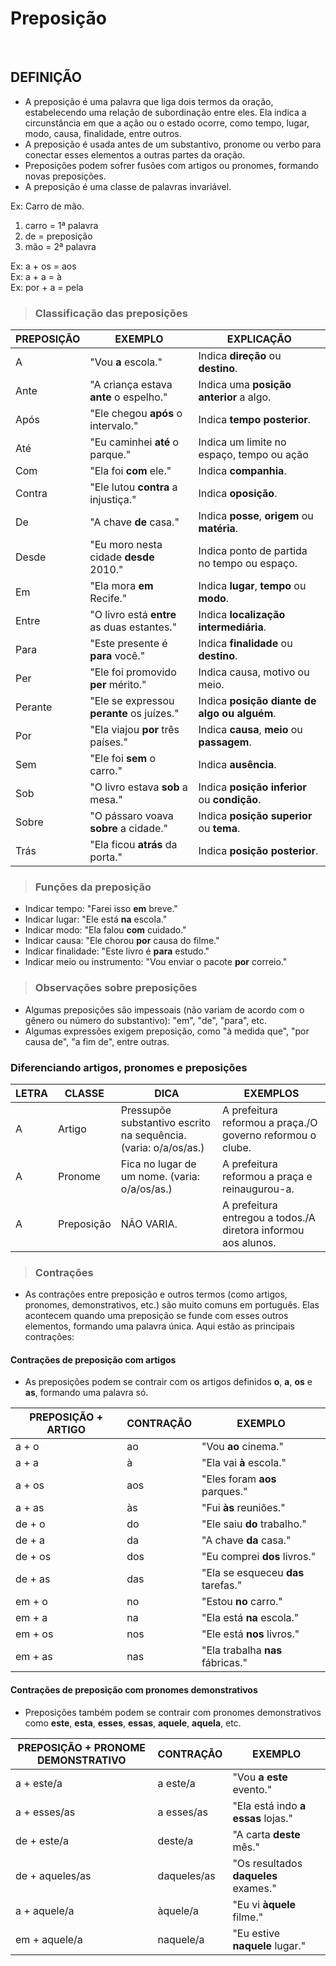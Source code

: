 # Preposição

<br>

## DEFINIÇÃO
* A preposição é uma palavra que liga dois termos da oração, estabelecendo uma relação de subordinação entre eles. Ela indica a circunstância em que a ação ou o estado ocorre, como tempo, lugar, modo, causa, finalidade, entre outros. 
* A preposição é usada antes de um substantivo, pronome ou verbo para conectar esses elementos a outras partes da oração.
* Preposições podem sofrer fusões com artigos ou pronomes, formando novas preposições.
* A preposição é uma classe de palavras invariável.

Ex: Carro de mão.
1. carro = 1ª palavra
2. de = preposição
3. mão = 2ª palavra

Ex: a + os = aos  
Ex: a + a = à  
Ex: por + a = pela

> ### Classificação das preposições

| PREPOSIÇÃO | EXEMPLO                                    | EXPLICAÇÃO                                   |
|------------|--------------------------------------------|----------------------------------------------|
| A          | "Vou **a** escola."                        | Indica **direção** ou **destino**.           |
| Ante       | "A criança estava **ante** o espelho."     | Indica uma **posição anterior** a algo.      |
| Após       | "Ele chegou **após** o intervalo."         | Indica **tempo posterior**.                  |
| Até        | "Eu caminhei **até** o parque."            | Indica um limite no espaço, tempo ou ação    |
| Com        | "Ela foi **com** ele."                     | Indica **companhia**.                        |
| Contra     | "Ele lutou **contra** a injustiça."        | Indica **oposição**.                         |
| De         | "A chave **de** casa."                     | Indica **posse**, **origem** ou **matéria**. |
| Desde      | "Eu moro nesta cidade **desde** 2010."     | Indica ponto de partida no tempo ou espaço.  | 
| Em         | "Ela mora **em** Recife."                  | Indica **lugar**, **tempo** ou **modo**.     |
| Entre      | "O livro está **entre** as duas estantes." | Indica **localização intermediária**.        |
| Para       | "Este presente é **para** você."           | Indica **finalidade** ou **destino**.        |
| Per        | "Ele foi promovido **per** mérito."        | Indica causa, motivo ou meio.                |
| Perante    | "Ele se expressou **perante** os juízes."  | Indica **posição diante de algo ou alguém**. |
| Por        | "Ela viajou **por** três países."          | Indica **causa**, **meio** ou **passagem**.  |
| Sem        | "Ele foi **sem** o carro."                 | Indica **ausência**.                         |
| Sob        | "O livro estava **sob** a mesa."           | Indica **posição inferior** ou **condição**. |
| Sobre      | "O pássaro voava **sobre** a cidade."      | Indica **posição superior** ou **tema**.     |
| Trás       | "Ela ficou **atrás** da porta."            | Indica **posição posterior**.                |

> ### Funções da preposição
* Indicar tempo: "Farei isso **em** breve."
* Indicar lugar: "Ele está **na** escola."
* Indicar modo: "Ela falou **com** cuidado."
* Indicar causa: "Ele chorou **por** causa do filme."
* Indicar finalidade: "Este livro é **para** estudo."
* Indicar meio ou instrumento: "Vou enviar o pacote **por** correio."

> ### Observações sobre preposições
* Algumas preposições são impessoais (não variam de acordo com o gênero ou número do substantivo): "em", "de", "para", etc.
* Algumas expressões exigem preposição, como "à medida que", "por causa de", "a fim de", entre outras.

### Diferenciando artigos, pronomes e preposições

| LETRA | CLASSE     | DICA                                                            | EXEMPLOS                                                       |
|-------|------------|-----------------------------------------------------------------|----------------------------------------------------------------|
| A     | Artigo     | Pressupõe substantivo escrito na sequência. (varia: o/a/os/as.) | A prefeitura reformou a praça./O governo reformou o clube.     |
| A     | Pronome    | Fica no lugar de um nome. (varia: o/a/os/as.)                   | A prefeitura reformou a praça e reinaugurou-a.                 |
| A     | Preposição | NÃO VARIA.                                                      | A prefeitura entregou a todos./A diretora informou aos alunos. |

> ### Contrações
* As contrações entre preposição e outros termos (como artigos, pronomes, demonstrativos, etc.) são muito comuns em português. Elas acontecem quando uma preposição se funde com esses outros elementos, formando uma palavra única. Aqui estão as principais contrações:

#### Contrações de preposição com artigos
* As preposições podem se contrair com os artigos definidos **o**, **a**, **os** e **as**, formando uma palavra só.

| PREPOSIÇÃO + ARTIGO | CONTRAÇÃO | EXEMPLO                            |
|---------------------|-----------|------------------------------------|
| a + o               | ao        | "Vou **ao** cinema."               |
| a + a               | à         | "Ela vai **à** escola."            |
| a + os              | aos       | "Eles foram **aos** parques."      |
| a + as              | às        | "Fui **às** reuniões."             |
| de + o              | do        | "Ele saiu **do** trabalho."        |
| de + a              | da        | "A chave **da** casa."             |
| de + os             | dos       | "Eu comprei **dos** livros."       |
| de + as             | das       | "Ela se esqueceu **das** tarefas." |
| em + o              | no        | "Estou **no** carro."              |
| em + a              | na        | "Ela está **na** escola."          |
| em + os             | nos       | "Ele está **nos** livros."         |
| em + as             | nas       | "Ela trabalha **nas** fábricas."   |

#### Contrações de preposição com pronomes demonstrativos
* Preposições também podem se contrair com pronomes demonstrativos como **este**, **esta**, **esses**, **essas**, **aquele**, **aquela**, etc.

| PREPOSIÇÃO + PRONOME DEMONSTRATIVO | CONTRAÇÃO   | EXEMPLO                              |
|------------------------------------|-------------|--------------------------------------|
| a + este/a                         | a este/a    | "Vou **a este** evento."             |
| a + esses/as                       | a esses/as  | "Ela está indo **a essas** lojas."   |
| de + este/a                        | deste/a     | "A carta **deste** mês."             |
| de + aqueles/as                    | daqueles/as | "Os resultados **daqueles** exames." |
| a + aquele/a                       | àquele/a    | "Eu vi **àquele** filme."            |
| em + aquele/a                      | naquele/a   | "Eu estive **naquele** lugar."       |